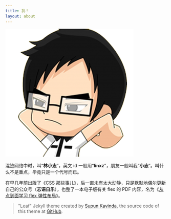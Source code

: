 ```yaml
---
title: 我！
layout: about
---
```


![头像](./assets/header.png)

混迹网络中时，叫“**林小志**”，英文 id 一般用“**linxz**”，朋友一般叫我“**小志**”。叫什么不是重点，毕竟只是一个代号而已。

在早几年前出版了《CSS 那些事儿》，后一直未有太大动静，只是默默地偶尔更新自己的公众号（**志语自乐**），也整了一本电子版有关 flex 的 PDF 内容，名为《[从点到面学习 flex 弹性布局](https://linxz.github.io/flex_learn_manual/)》。

> "Leaf" Jekyll theme created by [Supun Kavinda](https://twitter.com/_SupunKavinda), the source code of this theme at [GitHub](https://github.com/SupunKavinda/jekyll-theme-leaf).